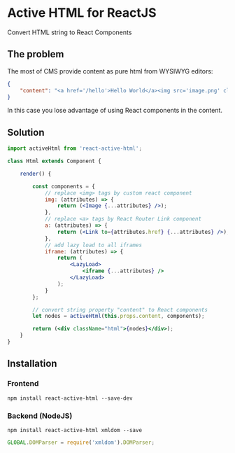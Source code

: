 # Active HTML for ReactJS
Convert HTML string to React Components

## The problem
The most of CMS provide content as pure html from WYSIWYG editors:
```json
{
    "content": "<a href='/hello'>Hello World</a><img src='image.png' class='main-image' alt='' /><p>Lorem ipsum...</p>"
}
```
In this case you lose advantage of using React components in the content.

## Solution
```jsx
import activeHtml from 'react-active-html';

class Html extends Component {

    render() {

        const components = {
            // replace <img> tags by custom react component
            img: (attributes) => {
                return (<Image {...attributes} />);
            },
            // replace <a> tags by React Router Link component
            a: (attributes) => {
                return (<Link to={attributes.href} {...attributes} />);
            },
            // add lazy load to all iframes
            iframe: (attributes) => {
                return (
                    <LazyLoad>
                        <iframe {...attributes} />
                    </LazyLoad>
                );
            }
        };

        // convert string property "content" to React components
        let nodes = activeHtml(this.props.content, components);

        return (<div className="html">{nodes}</div>);
    }
}
```

## Installation
### Frontend
    npm install react-active-html --save-dev
### Backend (NodeJS)
    npm install react-active-html xmldom --save
```js
GLOBAL.DOMParser = require('xmldom').DOMParser;
```